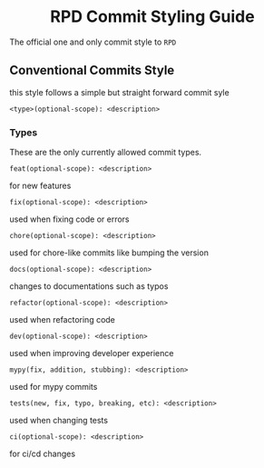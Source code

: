 <h1 align="center">RPD Commit Styling Guide</h1>

The official one and only commit style to `RPD`

## Conventional Commits Style

this style follows a simple but straight forward commit syle
```txt
<type>(optional-scope): <description>
```

### Types
These are the only currently allowed commit types.

```
feat(optional-scope): <description>
```
for new features
```
fix(optional-scope): <description>
```
used when fixing code or errors
```
chore(optional-scope): <description>
```
used for chore-like commits like bumping the version
```
docs(optional-scope): <description>
```
changes to documentations such as typos
```
refactor(optional-scope): <description>
```
used when refactoring code
```
dev(optional-scope): <description>
```
used when improving developer experience
```
mypy(fix, addition, stubbing): <description>
```
used for mypy commits
```
tests(new, fix, typo, breaking, etc): <description>
```
used when changing tests
```
ci(optional-scope): <description>
```
for ci/cd changes
